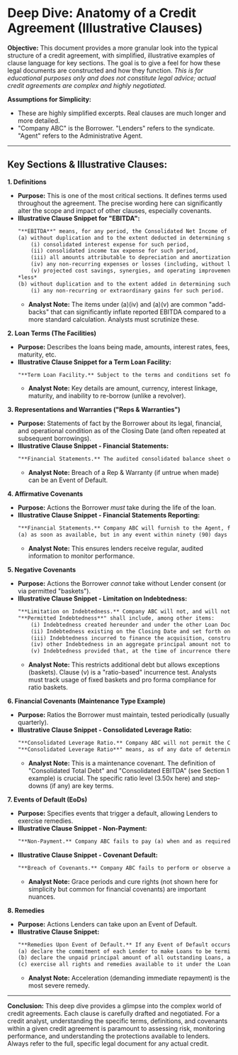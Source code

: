 # Deep Dive: Anatomy of a Credit Agreement (Illustrative Clauses)

**Objective:** This document provides a more granular look into the typical structure of a credit agreement, with simplified, illustrative examples of clause language for key sections. The goal is to give a feel for how these legal documents are constructed and how they function. *This is for educational purposes only and does not constitute legal advice; actual credit agreements are complex and highly negotiated.*

**Assumptions for Simplicity:**
*   These are highly simplified excerpts. Real clauses are much longer and more detailed.
*   "Company ABC" is the Borrower. "Lenders" refers to the syndicate. "Agent" refers to the Administrative Agent.

---

## Key Sections & Illustrative Clauses:

**1. Definitions**

*   **Purpose:** This is one of the most critical sections. It defines terms used throughout the agreement. The precise wording here can significantly alter the scope and impact of other clauses, especially covenants.
*   **Illustrative Clause Snippet for "EBITDA":**
    ```markdown
    "**EBITDA**" means, for any period, the Consolidated Net Income of Company ABC and its Restricted Subsidiaries for such period, *plus*
    (a) without duplication and to the extent deducted in determining such Consolidated Net Income:
        (i) consolidated interest expense for such period,
        (ii) consolidated income tax expense for such period,
        (iii) all amounts attributable to depreciation and amortization for such period,
        (iv) any non-recurring expenses or losses (including, without limitation, restructuring charges or costs related to acquisitions) not to exceed $5,000,000 in any fiscal year,
        (v) projected cost savings, synergies, and operating improvements related to any Permitted Acquisition or other specified investment, projected by Company ABC in good faith to be realized within 12 months of such event (provided such savings are reasonably identifiable and factually supportable), not to exceed 15% of EBITDA calculated before this clause (v) for any four-quarter period.
    *less*
    (b) without duplication and to the extent added in determining such Consolidated Net Income:
        (i) any non-recurring or extraordinary gains for such period.
    ```
    *   **Analyst Note:** The items under (a)(iv) and (a)(v) are common "add-backs" that can significantly inflate reported EBITDA compared to a more standard calculation. Analysts must scrutinize these.

**2. Loan Terms (The Facilities)**

*   **Purpose:** Describes the loans being made, amounts, interest rates, fees, maturity, etc.
*   **Illustrative Clause Snippet for a Term Loan Facility:**
    ```markdown
    "**Term Loan Facility.** Subject to the terms and conditions set forth herein, each Term Lender severally agrees to make a term loan (a "**Term Loan**") to Company ABC on the Closing Date in an aggregate principal amount not to exceed its Term Loan Commitment. The Term Loans (a) shall be denominated in Dollars, (b) shall bear interest as provided in Section X.XX (Interest), and (c) shall mature on the seventh anniversary of the Closing Date (the "**Term Loan Maturity Date**"). Amounts repaid or prepaid in respect of Term Loans may not be reborrowed."
    ```
    *   **Analyst Note:** Key details are amount, currency, interest linkage, maturity, and inability to re-borrow (unlike a revolver).

**3. Representations and Warranties ("Reps & Warranties")**

*   **Purpose:** Statements of fact by the Borrower about its legal, financial, and operational condition as of the Closing Date (and often repeated at subsequent borrowings).
*   **Illustrative Clause Snippet - Financial Statements:**
    ```markdown
    "**Financial Statements.** The audited consolidated balance sheet of Company ABC as of December 31, 202X and the related consolidated statements of income, stockholders' equity and cash flows for the fiscal year then ended, heretofore delivered to the Lenders, (a) were prepared in accordance with GAAP consistently applied throughout the period covered thereby, except as otherwise expressly noted therein; and (b) fairly present in all material respects the financial condition of Company ABC and its consolidated subsidiaries as of the date thereof and their results of operations for the period covered thereby."
    ```
    *   **Analyst Note:** Breach of a Rep & Warranty (if untrue when made) can be an Event of Default.

**4. Affirmative Covenants**

*   **Purpose:** Actions the Borrower *must* take during the life of the loan.
*   **Illustrative Clause Snippet - Financial Statements Reporting:**
    ```markdown
    "**Financial Statements.** Company ABC will furnish to the Agent, for distribution to each Lender:
    (a) as soon as available, but in any event within ninety (90) days after the end of each fiscal year of Company ABC, a consolidated balance sheet of Company ABC and its consolidated subsidiaries as at the end of such fiscal year, and the related consolidated statements of income, stockholders' equity and cash flows for such fiscal year, setting forth in each case in comparative form the figures for the previous fiscal year, all in reasonable detail and prepared in accordance with GAAP, audited and accompanied by a report and opinion of an independent certified public accountant of nationally recognized standing..."
    ```
    *   **Analyst Note:** This ensures lenders receive regular, audited information to monitor performance.

**5. Negative Covenants**

*   **Purpose:** Actions the Borrower *cannot* take without Lender consent (or via permitted "baskets").
*   **Illustrative Clause Snippet - Limitation on Indebtedness:**
    ```markdown
    "**Limitation on Indebtedness.** Company ABC will not, and will not permit any of its Restricted Subsidiaries to, directly or indirectly, create, incur, assume or suffer to exist any Indebtedness, except for Permitted Indebtedness.
    "**Permitted Indebtedness**" shall include, among other items:
        (i) Indebtedness created hereunder and under the other Loan Documents;
        (ii) Indebtedness existing on the Closing Date and set forth on Schedule X.XX;
        (iii) Indebtedness incurred to finance the acquisition, construction or improvement of fixed or capital assets, provided that such Indebtedness does not exceed the cost of acquiring, constructing or improving such fixed or capital assets;
        (iv) other Indebtedness in an aggregate principal amount not to exceed $10,000,000 at any time outstanding;
        (v) Indebtedness provided that, at the time of incurrence thereof and after giving pro forma effect thereto, the Consolidated Leverage Ratio does not exceed 3.00 to 1.00."
    ```
    *   **Analyst Note:** This restricts additional debt but allows exceptions (baskets). Clause (v) is a "ratio-based" incurrence test. Analysts must track usage of fixed baskets and pro forma compliance for ratio baskets.

**6. Financial Covenants (Maintenance Type Example)**

*   **Purpose:** Ratios the Borrower must maintain, tested periodically (usually quarterly).
*   **Illustrative Clause Snippet - Consolidated Leverage Ratio:**
    ```markdown
    "**Consolidated Leverage Ratio.** Company ABC will not permit the Consolidated Leverage Ratio as of the last day of any fiscal quarter, commencing with the fiscal quarter ending [Date], to be greater than 3.50 to 1.00."
    "**Consolidated Leverage Ratio**" means, as of any date of determination, the ratio of (a) Consolidated Total Debt as of such date to (b) Consolidated EBITDA for the period of four (4) consecutive fiscal quarters ending on or immediately prior to such date."
    ```
    *   **Analyst Note:** This is a maintenance covenant. The definition of "Consolidated Total Debt" and "Consolidated EBITDA" (see Section 1 example) is crucial. The specific ratio level (3.50x here) and step-downs (if any) are key terms.

**7. Events of Default (EoDs)**

*   **Purpose:** Specifies events that trigger a default, allowing Lenders to exercise remedies.
*   **Illustrative Clause Snippet - Non-Payment:**
    ```markdown
    "**Non-Payment.** Company ABC fails to pay (a) when and as required to be paid herein, any amount of principal of any Loan, or (b) within three (3) Business Days after the same becomes due, any interest on any Loan, or any fee or any other amount payable hereunder or under any other Loan Document."
    ```
*   **Illustrative Clause Snippet - Covenant Default:**
    ```markdown
    "**Breach of Covenants.** Company ABC fails to perform or observe any term, covenant or agreement contained in Section X.XX (Negative Covenants) or Section Y.YY (Financial Covenants), and with respect to financial covenants, such failure continues for a period of five (5) Business Days after notice thereof from the Agent..." (Grace periods for financial covenants are often longer or tied to equity cure rights).
    ```
    *   **Analyst Note:** Grace periods and cure rights (not shown here for simplicity but common for financial covenants) are important nuances.

**8. Remedies**

*   **Purpose:** Actions Lenders can take upon an Event of Default.
*   **Illustrative Clause Snippet:**
    ```markdown
    "**Remedies Upon Event of Default.** If any Event of Default occurs and is continuing, the Agent may, and at the request of the Required Lenders shall, take any or all of the following actions:
    (a) declare the commitment of each Lender to make Loans to be terminated, whereupon such commitments and obligations shall be terminated;
    (b) declare the unpaid principal amount of all outstanding Loans, all interest accrued and unpaid thereon, and all other amounts owing or payable hereunder or under any other Loan Document to be immediately due and payable, without presentment, demand, protest or other notice of any kind, all of which are hereby expressly waived by Company ABC;
    (c) exercise all rights and remedies available to it under the Loan Documents or applicable law;"
    ```
    *   **Analyst Note:** Acceleration (demanding immediate repayment) is the most severe remedy.

---

**Conclusion:**
This deep dive provides a glimpse into the complex world of credit agreements. Each clause is carefully drafted and negotiated. For a credit analyst, understanding the specific terms, definitions, and covenants within a given credit agreement is paramount to assessing risk, monitoring performance, and understanding the protections available to lenders. Always refer to the full, specific legal document for any actual credit.
